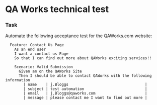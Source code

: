 # QA Works technical test

### Task
Automate the following acceptance test for the QAWorks.com website:

```
  Feature: Contact Us Page
    As an end user
    I want a contact us Page
    So that I can find out more about QAWorks exciting services!!

    Scenario: Valid Submission
      Given am on the QAWorks Site
      Then I should be able to contact QAWorks with the following information
        | name    | j.Bloggs                                  |
        | subject | test automation                           |
        | email   | j.Bloggs@qaworks.com                      |
        | message | please contact me I want to find out more |
```
